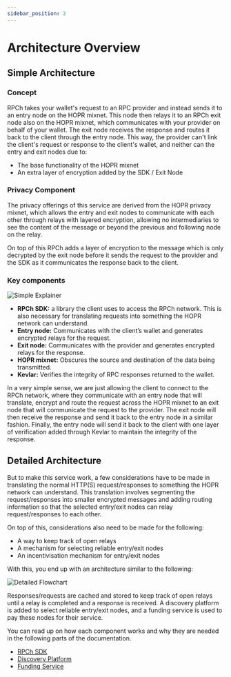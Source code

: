 ```yaml
---
sidebar_position: 2
---
```


# Architecture Overview

## Simple Architecture

### Concept

RPCh takes your wallet's request to an RPC provider and instead sends it to an entry node on the HOPR mixnet. This node then relays it to an RPCh exit node also on the HOPR mixnet, which communicates with your provider on behalf of your wallet. The exit node receives the response and routes it back to the client through the entry node. This way, the provider can't link the client's request or response to the client's wallet, and neither can the entry and exit nodes due to:

- The base functionality of the HOPR mixnet
- An extra layer of encryption added by the SDK / Exit Node 

<!-- **[Insert Graphic]** -->

### Privacy Component

The privacy offerings of this service are derived from the HOPR privacy mixnet, which allows the entry and exit nodes to communicate with each other through relays with layered encryption, allowing no intermediaries to see the content of the message or beyond the previous and following node on the relay. 

On top of this RPCh adds a layer of encryption to the message which is only decrypted by the exit node before it sends the request to the provider and the SDK as it communicates the response back to the client. 

### Key components

![Simple Explainer](/img/RPCh_simple_explainer.png)

- **RPCh SDK:** a library the client uses to access the RPCh network. This is also necessary for translating requests into something the HOPR network can understand. 
- **Entry node:** Communicates with the client’s wallet and generates encrypted relays for the request.
- **Exit node:** Communicates with the provider and generates encrypted relays for the response.
- **HOPR mixnet:** Obscures the source and destination of the data being transmitted.
- **Kevlar:** Verifies the integrity of RPC responses returned to the wallet.

In a very simple sense, we are just allowing the client to connect to the RPCh network, where they communicate with an entry node that will translate, encrypt and route the request across the HOPR mixnet to an exit node that will communicate the request to the provider. The exit node will then receive the response and send it back to the entry node in a similar fashion. Finally, the entry node will send it back to the client with one layer of verification added through Kevlar to maintain the integrity of the response.

## Detailed Architecture 

But to make this service work, a few considerations have to be made in translating the normal HTTP(S) request/responses to something the HOPR network can understand. This translation involves segmenting the request/responses into smaller encrypted messages and adding routing information so that the selected entry/exit nodes can relay request/responses to each other.

On top of this, considerations also need to be made for the following:

- A way to keep track of open relays 
- A mechanism for selecting reliable entry/exit nodes
- An incentivisation mechanism for entry/exit nodes

With this, you end up with an architecture similar to the following:

![Detailed Flowchart](/img/rpch-general_diagram.png)

Responses/requests are cached and stored to keep track of open relays until a relay is completed and a response is received. A discovery platform is added to select reliable entry/exit nodes, and a funding service is used to pay these nodes for their service. 

You can read up on how each component works and why they are needed in the following parts of the documentation.

- [RPCh SDK](./RPCh-SDK.md)
- [Discovery Platform](./Discovery-platform.md)
- [Funding Service](./Discovery-platform.md#funding-service)